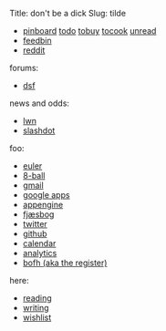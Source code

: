 Title: don't be a dick
Slug: tilde

 * [pinboard](http://pinboard.in/u:sune/)
[todo](http://pinboard.in/u:sune/t:todo/)
[tobuy](http://pinboard.in/u:sune/t:tobuy/)
[tocook](http://pinboard.in/u:sune/t:tocook/)
[unread](http://pinboard.in/u:sune/unread/)
 * [feedbin](https://feedbin.me/)
 * [reddit](://www.reddit.com/)

forums:

 * [dsf](http://misantropiskselskab.dk/dsf/)

news and odds:

 * [lwn](http://lwn.net/)
 * [slashdot](http://slashdot.org/)

foo:

 * [euler](http://projecteuler.net/)
 * [8-ball](http://mel.ibofobi.dk/%7Esune/cgi-bin/8-ball)
 * [gmail](https://mail.google.com/a/ibofobi.dk/)
 * [google apps](https://www.google.com/a/ibofobi.dk/)
 * [appengine](https://appengine.google.com/a/ibofobi.dk/)
 * [fjæsbog](https://www.facebook.com/)
 * [twitter](https://twitter.com/)
 * [github](https://github.com/)
 * [calendar](https://www.google.com/calendar/hosted/ibofobi.dk/render)
 * [analytics](https://www.google.com/analytics/home/admin)
 * [bofh (aka the register)](http://www.theregister.co.uk/odds/bofh/)

here:

 * [reading](/reading)
 * [writing](/writing)
 * [wishlist](/wishlist)
